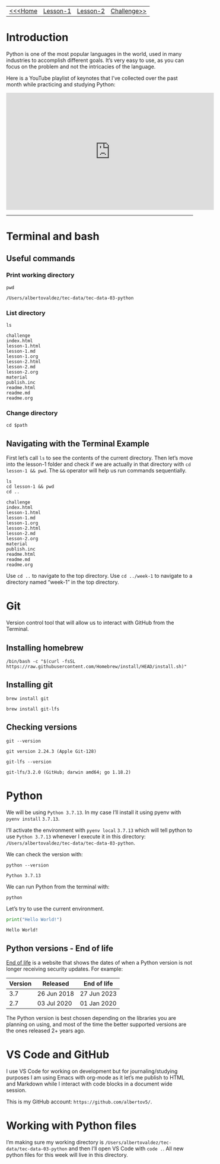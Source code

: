 |                                                           |                          |                          |                                     |
|---------------------------------------------------------- |------------------------- |------------------------- |------------------------------------ |
| [<<<Home](https://albertov5.github.io/tec-data/index.html) | [Lesson-1](./lesson-1.md) | [Lesson-2](./lesson-2.md) | [Challenge>>](./challenge/readme.md) |


# Introduction

Python is one of the most popular languages in the world, used in many industries to accomplish different goals. It&rsquo;s very easy to use, as you can focus on the problem and not the intricacies of the language.

Here is a YouTube playlist of keynotes that I&rsquo;ve collected over the past month while practicing and studying Python:

<iframe width="560" height="315" src="https://www.youtube.com/embed/videoseries?list=PLdswL3Tb01gznKrZf0_XeOc6ftUO3yZhn" title="YouTube video player" frameborder="0" allow="accelerometer; autoplay; clipboard-write; encrypted-media; gyroscope; picture-in-picture" allowfullscreen></iframe>

---


# Terminal and bash


## Useful commands


### Print working directory

```shell
pwd
```

    /Users/albertovaldez/tec-data/tec-data-03-python


### List directory

```shell
ls
```

    challenge
    index.html
    lesson-1.html
    lesson-1.md
    lesson-1.org
    lesson-2.html
    lesson-2.md
    lesson-2.org
    material
    publish.inc
    readme.html
    readme.md
    readme.org


### Change directory

```shell
cd $path
```


## Navigating with the Terminal Example

First let&rsquo;s call `ls` to see the contents of the current directory. Then let&rsquo;s move into the lesson-1 folder and check if we are actually in that directory with `cd lesson-1 && pwd`. The `&&` operator will help us run commands sequentially.

```shell
ls
cd lesson-1 && pwd
cd ..
```

    challenge
    index.html
    lesson-1.html
    lesson-1.md
    lesson-1.org
    lesson-2.html
    lesson-2.md
    lesson-2.org
    material
    publish.inc
    readme.html
    readme.md
    readme.org

Use `cd ..` to navigate to the top directory. Use `cd ../week-1` to navigate to a directory named &ldquo;week-1&rdquo; in the top directory.


# Git

Version control tool that will allow us to interact with GitHub from the Terminal.


## Installing homebrew

`/bin/bash -c "$(curl -fsSL https://raw.githubusercontent.com/Homebrew/install/HEAD/install.sh)"`


## Installing git

`brew install git`

`brew install git-lfs`


## Checking versions

```shell
git --version
```

    git version 2.24.3 (Apple Git-128)

```shell
git-lfs --version
```

    git-lfs/3.2.0 (GitHub; darwin amd64; go 1.18.2)


# Python

We will be using `Python 3.7.13`. In my case I&rsquo;ll install it using pyenv with `pyenv install` `3.7.13`.

I&rsquo;ll activate the environment with `pyenv local` `3.7.13` which will tell python to use `Python 3.7.13` whenever I execute it in this directory: `/Users/albertovaldez/tec-data/tec-data-03-python`.

We can check the version with:

```shell
python --version
```

    Python 3.7.13

We can run Python from the terminal with:

```shell
python
```

Let&rsquo;s try to use the current environment.

```python
print("Hello World!")
```

    Hello World!


## Python versions - End of life

[End of life](https://endoflife.date/python) is a website that shows the dates of when a Python version is not longer receiving security updates. For example:

| Version | Released    | End of life |
|------- |----------- |----------- |
| 3.7     | 26 Jun 2018 | 27 Jun 2023 |
| 2.7     | 03 Jul 2020 | 01 Jan 2020 |

The Python version is best chosen depending on the libraries you are planning on using, and most of the time the better supported versions are the ones released 2+ years ago.


# VS Code and GitHub

I use VS Code for working on development but for journaling/studying purposes I am using Emacs with org-mode as it let&rsquo;s me publish to HTML and Markdown while I interact with code blocks in a document wide session.

This is my GitHub account: `https://github.com/albertov5/`.


# Working with Python files

I&rsquo;m making sure my working directory is `/Users/albertovaldez/tec-data/tec-data-03-python` and then I&rsquo;ll open VS Code with `code .`. All new python files for this week will live in this directory.

